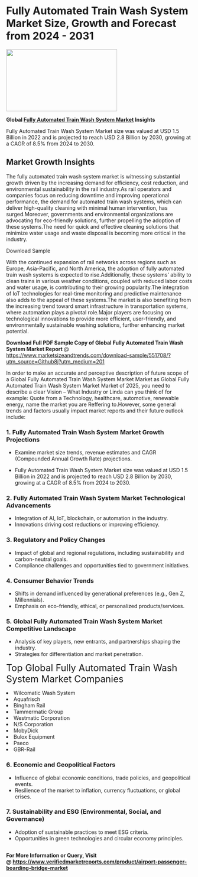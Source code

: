 <H1>Fully Automated Train Wash System Market Size, Growth and Forecast from 2024 - 2031</H1><img class="aligncenter size-medium wp-image-584254" src="https://thirdeyenews.in/wp-content/uploads/2024/09/Global-Market-Research-300x168.jpeg" alt="" width="300" height="168" /><p><strong>Global&nbsp;<a href="https://www.marketsizeandtrends.com/download-sample/551708/?utm_source=Github8j?utm_medium=201">Fully Automated Train Wash System Market</a> Insights</strong></p><p>Fully Automated Train Wash System Market size was valued at USD 1.5 Billion in 2022 and is projected to reach USD 2.8 Billion by 2030, growing at a CAGR of 8.5% from 2024 to 2030.</p><p><h2>Market Growth Insights</h2> <p>The fully automated train wash system market is witnessing substantial growth driven by the increasing demand for efficiency, cost reduction, and environmental sustainability in the rail industry.As rail operators and companies focus on reducing downtime and improving operational performance, the demand for automated train wash systems, which can deliver high-quality cleaning with minimal human intervention, has surged.Moreover, governments and environmental organizations are advocating for eco-friendly solutions, further propelling the adoption of these systems.The need for quick and effective cleaning solutions that minimize water usage and waste disposal is becoming more critical in the industry.</p> <p>Download Sample</p> <p>With the continued expansion of rail networks across regions such as Europe, Asia-Pacific, and North America, the adoption of fully automated train wash systems is expected to rise.Additionally, these systems' ability to clean trains in various weather conditions, coupled with reduced labor costs and water usage, is contributing to their growing popularity.The integration of IoT technologies for real-time monitoring and predictive maintenance also adds to the appeal of these systems.The market is also benefiting from the increasing trend toward smart infrastructure in transportation systems, where automation plays a pivotal role.Major players are focusing on technological innovations to provide more efficient, user-friendly, and environmentally sustainable washing solutions, further enhancing market potential.</p> <p></p><p><span class=""><strong>Download Full PDF Sample Copy of Global Fully Automated Train Wash System Market Report</strong> @ <a href="https://www.marketsizeandtrends.com/download-sample/551708/?utm_source=Github8j?utm_medium=201" target="_blank">https://www.marketsizeandtrends.com/download-sample/551708/?utm_source=Github8j?utm_medium=201</a></span></p><p>In order to make an accurate and perceptive description of future scope of a Global&nbsp;Fully Automated Train Wash System Market Market as Global&nbsp;Fully Automated Train Wash System Market Market of 2025, you need to describe a clear Vision &ndash; What Industry or Linda can you think of for example: Quote from a Technology, healthcare, automotive, renewable energy, name the market you are Reffering to.However, some general trends and factors usually impact market reports and their future outlook include:</p><h3>1.&nbsp;<strong>Fully Automated Train Wash System Market Growth Projections</strong></h3><ul><li>Examine market size trends, revenue estimates and CAGR (Compounded Annual Growth Rate) projections.</li><li><p>Fully Automated Train Wash System Market size was valued at USD 1.5 Billion in 2022 and is projected to reach USD 2.8 Billion by 2030, growing at a CAGR of 8.5% from 2024 to 2030.</p></li></ul><h3>2.&nbsp;<strong>Fully Automated Train Wash System Market Technological Advancements</strong></h3><ul><li>Integration of AI, IoT, blockchain, or automation in the industry.</li><li>Innovations driving cost reductions or improving efficiency.</li></ul><h3>3.&nbsp;<strong>Regulatory and Policy Changes</strong></h3><ul><li>Impact of global and regional regulations, including sustainability and carbon-neutral goals.</li><li>Compliance challenges and opportunities tied to government initiatives.</li></ul><h3>4.&nbsp;<strong>Consumer Behavior Trends</strong></h3><ul><li>Shifts in demand influenced by generational preferences (e.g., Gen Z, Millennials).</li><li>Emphasis on eco-friendly, ethical, or personalized products/services.</li></ul><h3>5.&nbsp;<strong>Global Fully Automated Train Wash System Market Competitive Landscape</strong></h3><ul><li>Analysis of key players, new entrants, and partnerships shaping the industry.</li><li>Strategies for differentiation and market penetration.</li></ul><p data-pm-slice="1 1 []"><span style="color: inherit; font-family: inherit; font-size: 25px;">Top Global Fully Automated Train Wash System Market Companies</span></p><div class="" data-test-id=""><p><li>Wilcomatic Wash System</li><li> Aquafrisch</li><li> Bingham Rail</li><li> Tammermatic Group</li><li> Westmatic Corporation</li><li> N/S Corporation</li><li> MobyDick</li><li> Bulox Equipment</li><li> Pseco</li><li> GBR-Rail</li></p></div><h3>6.&nbsp;<strong>Economic and Geopolitical Factors</strong></h3><ul><li>Influence of global economic conditions, trade policies, and geopolitical events.</li><li>Resilience of the market to inflation, currency fluctuations, or global crises.</li></ul><h3>7.&nbsp;<strong>Sustainability and ESG (Environmental, Social, and Governance)</strong></h3><ul><li>Adoption of sustainable practices to meet ESG criteria.</li><li>Opportunities in green technologies and circular economy principles.</li></ul><h2><strong style="font-size: 14px;">For More Information or Query, Visit @&nbsp;</strong><a style="background-color: #ffffff; font-size: 14px;" href="https://www.marketsizeandtrends.com/report/fully-automated-train-wash-system-market/" target="_blank">https://www.verifiedmarketreports.com/product/airport-passenger-boarding-bridge-market</a></h2>